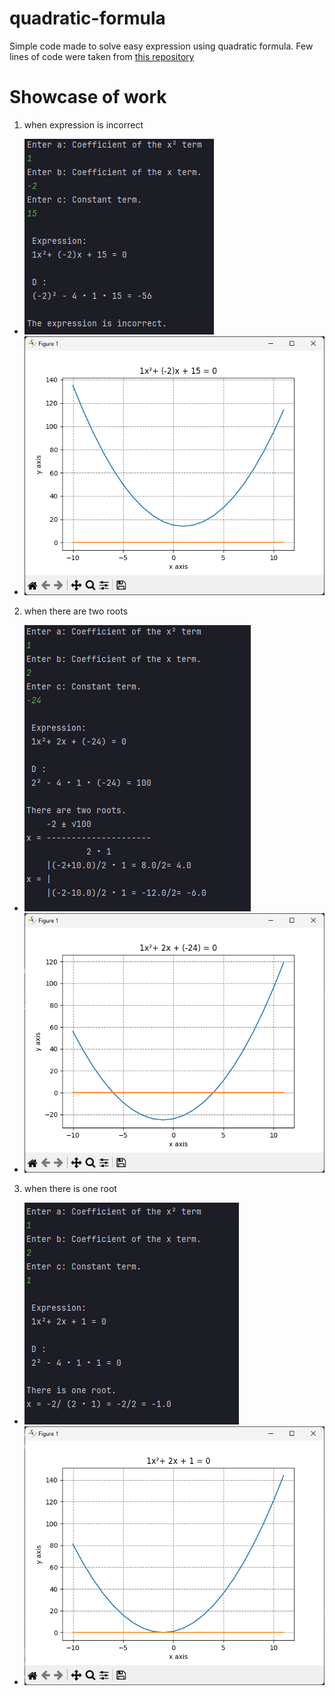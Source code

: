 # quadratic-formula

Simple code made to solve easy expression using quadratic formula.
Few lines of code were taken from [this repository](https://github.com/balhyo-younjisang/quadratic-formula)


# Showcase of work
1. when expression is incorrect
 - ![Showcase of work](https://github.com/mangofoxplay/quadratic-formula/blob/main/Screenshots/ss1.png)
 - ![Showcase of work](https://github.com/mangofoxplay/quadratic-formula/blob/main/Screenshots/ss2.png)
2. when there are two roots
 - ![Showcase of work](https://github.com/mangofoxplay/quadratic-formula/blob/main/Screenshots/ss3.png)
 - ![Showcase of work](https://github.com/mangofoxplay/quadratic-formula/blob/main/Screenshots/ss4.png)
3. when there is one root
 - ![Showcase of work](https://github.com/mangofoxplay/quadratic-formula/blob/main/Screenshots/ss5.png)
 - ![Showcase of work](https://github.com/mangofoxplay/quadratic-formula/blob/main/Screenshots/ss6.png)
